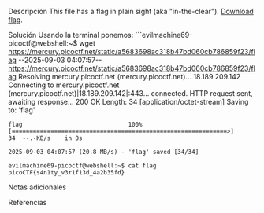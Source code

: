 Descripción
	This file has a flag in plain sight (aka "in-the-clear"). [Download flag](https://mercury.picoctf.net/static/a5683698ac318b47bd060cb786859f23/flag).
	
Solución
	Usando la terminal ponemos:
	```evilmachine69-picoctf@webshell:~$ wget https://mercury.picoctf.net/static/a5683698ac318b47bd060cb786859f23/flag
	--2025-09-03 04:07:57--  https://mercury.picoctf.net/static/a5683698ac318b47bd060cb786859f23/flag
	Resolving mercury.picoctf.net (mercury.picoctf.net)... 18.189.209.142
	Connecting to mercury.picoctf.net (mercury.picoctf.net)|18.189.209.142|:443... connected.
	HTTP request sent, awaiting response... 200 OK
	Length: 34 [application/octet-stream]
	Saving to: 'flag'
	
	flag                              100%[=============================================================>]      34  --.-KB/s    in 0s      
	
	2025-09-03 04:07:57 (20.8 MB/s) - 'flag' saved [34/34]
	
	evilmachine69-picoctf@webshell:~$ cat flag
	picoCTF{s4n1ty_v3r1f13d_4a2b35fd}
	
Notas adicionales
	
	
Referencias
	
	